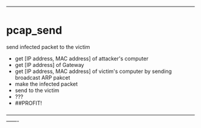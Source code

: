 ————————————————————————————————————

pcap_send 
============
send infected packet to the victim


+ get [IP address, MAC address] of attacker's computer
+ get [IP address] of Gateway
+ get [IP address, MAC address] of victim's computer by sending broadcast ARP pakcet
+ make the infected packet
+ send to the victim
+ ???
+ ##PROFIT!

——————————————————————————————————————-